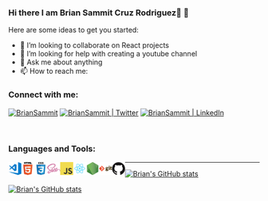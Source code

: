### Hi there I am Brian Sammit Cruz Rodriguez👋 👋



Here are some ideas to get you started:

- 👯 I’m looking to collaborate on React projects
- 🤔 I’m looking for help with creating a youtube channel
- 💬 Ask me about anything
- 📫 How to reach me:<br> 


### Connect with me:

[<img align="center" alt="BrianSammit" width="22px" src="https://img.icons8.com/color/48/000000/earth-planet.png" />][website]
[<img align="center" alt="BrianSammit | Twitter" width="22px" src="https://img.icons8.com/color/48/000000/twitter--v1.png" />][twitter]
[<img align="center" alt="BrianSammit | LinkedIn" width="22px" src="https://img.icons8.com/color/48/000000/linkedin.png" />][linkedin]

<br />


### Languages and Tools:
<img align="left" alt="Visual Studio Code" width="26px" src="https://raw.githubusercontent.com/github/explore/80688e429a7d4ef2fca1e82350fe8e3517d3494d/topics/visual-studio-code/visual-studio-code.png" />
<img align="left" alt="HTML5" width="26px" src="https://raw.githubusercontent.com/github/explore/80688e429a7d4ef2fca1e82350fe8e3517d3494d/topics/html/html.png" />
<img align="left" alt="CSS3" width="26px" src="https://raw.githubusercontent.com/github/explore/80688e429a7d4ef2fca1e82350fe8e3517d3494d/topics/css/css.png" />
<img align="left" alt="Sass" width="26px" src="https://raw.githubusercontent.com/github/explore/80688e429a7d4ef2fca1e82350fe8e3517d3494d/topics/sass/sass.png" />
<img align="left" alt="JavaScript" width="26px" src="https://raw.githubusercontent.com/github/explore/80688e429a7d4ef2fca1e82350fe8e3517d3494d/topics/javascript/javascript.png" />
<img align="left" alt="React" width="26px" src="https://raw.githubusercontent.com/github/explore/80688e429a7d4ef2fca1e82350fe8e3517d3494d/topics/react/react.png" />
<img align="left" alt="Node.js" width="26px" src="https://raw.githubusercontent.com/github/explore/80688e429a7d4ef2fca1e82350fe8e3517d3494d/topics/nodejs/nodejs.png" />
<img align="left" alt="Git" width="26px" src="https://raw.githubusercontent.com/github/explore/80688e429a7d4ef2fca1e82350fe8e3517d3494d/topics/git/git.png" />
<img align="left" alt="GitHub" width="26px" src="https://raw.githubusercontent.com/github/explore/78df643247d429f6cc873026c0622819ad797942/topics/github/github.png" />

---

[![Brian's GitHub stats](https://github-readme-stats.vercel.app/api?username=briansammit&show_icons=true&theme=midnight-purple)](https://github.com/briansammit/github-readme-stats)

[![Brian's GitHub stats](https://github-readme-stats.vercel.app/api/top-langs/?username=briansammit&layout=compact&theme=midnight-purple)](https://github.com/briansammit/github-readme-stats)


[website]: https://briansammit.github.io/
[twitter]: https://twitter.com/CruzSammit
[linkedin]: https://www.linkedin.com/in/brian-sammit-cruz/



